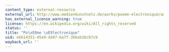 ```yaml
---
content_type: external-resource
external_url: http://www.medienkunstnetz.de/works/poeme-electronique/audio/1/
has_external_license_warning: true
license: https://en.wikipedia.org/wiki/All_rights_reserved
status: ''
title: "Po\xE8me \xE9lectronique"
uid: eb614351-45a9-4d47-ba7f-36bab16cb7c9
wayback_url: ''
---
```

